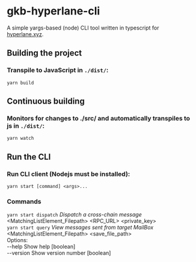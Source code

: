 # gkb-hyperlane-cli

A simple yargs-based (node) CLI tool written in typescript for [hyperlane.xyz](https://hyperlane.xyz).

## Building the project
### Transpile to JavaScript in `./dist/`:
`yarn build`
## Continuous building
### Monitors for changes to ./src/ and automatically transpiles to js in `./dist/`:
 `yarn watch`
## Run the CLI
### Run CLI client (Nodejs must be installed):
 `yarn start [command] <args>...`
### Commands
  `yarn start dispatch`                         *Dispatch a cross-chain message<br>*
  <MatchingListElement_Filepath> <RPC_URL>  <message> <private_key><br>
  `yarn start query`                            *View messages sent from target MailBox*<br>
  <MatchingListElement_Filepath> <depth> <save_file_path><br>
Options:<br>
  --help     Show help                                                 [boolean]<br>
  --version  Show version number                                       [boolean]<br>
